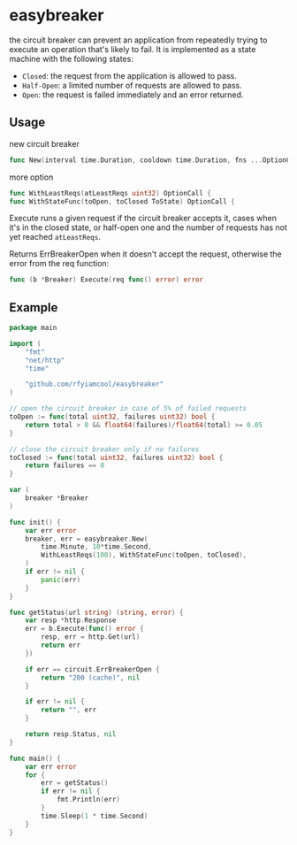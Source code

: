 # easybreaker

the circuit breaker can prevent an application from repeatedly trying to execute an operation that's likely to fail.
It is implemented as a state machine with the following states:

- `Closed`: the request from the application is allowed to pass.
- `Half-Open`: a limited number of requests are allowed to pass.
- `Open`: the request is failed immediately and an error returned.

## Usage

new circuit breaker

```go
func New(interval time.Duration, cooldown time.Duration, fns ...OptionCall) (*Breaker, error) {
```

more option

```go
func WithLeastReqs(atLeastReqs uint32) OptionCall {
func WithStateFunc(toOpen, toClosed ToState) OptionCall {
```

Execute runs a given request if the circuit breaker accepts it,
cases when it's in the closed state, or half-open one
and the number of requests has not yet reached `atLeastReqs`.

Returns ErrBreakerOpen when it doesn't accept the request,
otherwise the error from the req function:

```go
func (b *Breaker) Execute(req func() error) error
```

## Example

```go
package main

import (
	"fmt"
	"net/http"
	"time"

	"github.com/rfyiamcool/easybreaker"
)

// open the circuit breaker in case of 5% of failed requests
toOpen := func(total uint32, failures uint32) bool {
	return total > 0 && float64(failures)/float64(total) >= 0.05
}

// close the circuit breaker only if no failures
toClosed := func(total uint32, failures uint32) bool {
	return failures == 0
}

var (
	breaker *Breaker
)

func init() {
	var err error
	breaker, err = easybreaker.New(
		time.Minute, 10*time.Second, 
		WithLeastReqs(100), WithStateFunc(toOpen, toClosed),
	)
	if err != nil {
		panic(err)
	}
}

func getStatus(url string) (string, error) {
	var resp *http.Response
	err = b.Execute(func() error {
		resp, err = http.Get(url)
		return err
	})

	if err == circuit.ErrBreakerOpen {
		return "200 (cache)", nil
	}

	if err != nil {
		return "", err
	}

	return resp.Status, nil
}

func main() {
	var err error
	for {
		err = getStatus()
		if err != nil {
			fmt.Println(err)
		}
		time.Sleep(1 * time.Second)
	}
}
```
